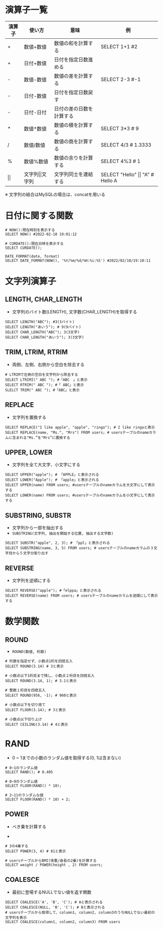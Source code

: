 # 演算子一覧

|演算子|使い方|意味|例|
|-|-|-|-|
|+|数値+数値|数値の和を計算する|SELECT 1+1 #2|
|+|日付+数値|日付を指定日数進める||
|-|数値-数値|数値の差を計算する|SELECT 2-3 #-1|
|-|日付-数値|日付を指定日数戻す||
|-|日付-日付|日付の差の日数を計算する||
|*|数値*数値|数値の積を計算する|SELECT 3*3 # 9|
|/|数値/数値|数値の商を計算する|SELECT 4/3 # 1.3333|
|%|数値%数値|数値の余りを計算する|SELECT 4%3 # 1|
|\|\||文字列\|\|文字列|文字列同士を連結する|SELECT "Hello" \|\| "A" # Hello A|

※ 文字列の結合はMySQLの場合は、concatを用いる

# 日付に関する関数
```
# NOW():現在時刻を表示する
SELECT NOW() #2022-02-10 19:01:12
```

```
# CURDATE():現在日時を表示する
SELECT CURDATE();
```

```
DATE_FORMAT(date, format)
SELECT DATE_FORMAT(NOW(), '%Y/%m/%d/%H:%i:%S') #2022/02/10/19:10:11
```

# 文字列演算子
## LENGTH, CHAR_LENGTH
- 文字列のバイト数(LENGTH), 文字数(CHAR_LENGTH)を取得する
```
SELECT LENGTH("ABC"); #3(3バイト)
SELECT LENGTH("あいう"); # 9(9バイト)
SELECT CHAR_LENGTH("ABC"); 3(3文字)
SELECT CHAR_LENGTH("あいう"); 3(3文字)
```

## TRIM, LTRIM, RTRIM
- 両側、左側、右側から空白を除去する
```
# LTRIMで左側の空白を文字列から除去する
SELECT LTRIMI(" ABC "); #「ABC　」と表示
SELECT RTRIM(" ABC "); #「 ABC」と表示
SLELCT TRIM(" ABC "); #「ABC」と表示
```

## REPLACE
- 文字列を置換する
```
SELECT REPLACE("I like apple", "apple", "ringo"); # I like ringoと表示
SELECT REPLACE(name, "Ms.", "Mrs") FROM users; # usersテーブルのnameカラムに含まれる"Ms.”を"Mrs”に置換する
```

## UPPER, LOWER
- 文字列を全て大文字、小文字にする
```
SELECT UPPER("apple"); # 「APPLE」と表示される
SELECT LOWER("Apple"); # 「apple」と表示される
SELECT UPPER(name) FROM users; #usersテーブルのnameカラムを大文字にして表示する
SELECT LOWER(name) FROM users; #usersテーブルのnameカラムを小文字にして表示する
```

## SUBSTRING, SUBSTR
- 文字列から一部を抽出する
- ```SUBSTRING(文字列, 抽出を開始する位置, 抽出する文字数)```
```
SELECT SUBSTR("apple", 2, 3); # 「ppl」と表示される
SELECT SUBSTRING(name, 3, 5) FROM users; # usersテーブルのnameカラムの３文字目から５文字分取り出す
```

## REVERSE
- 文字列を逆順にする
```
SELECT REVERSE("apple"); #「elppa」と表示される
SELECT REVERSE(name) FROM users; # usersテーブルのnameカラムを逆順にして表示する
```

# 数学関数
## ROUND
- ```ROUND(数値, 桁数)```
```
# 桁数を指定せず、小数点1桁を四捨五入
SELECT ROUND(3.14) # 3と表示

# 小数点以下1桁目まで残し、小数点２桁目を四捨五入
SELECT ROUND(3.14, 1); # 3.1と表示

# 整数１桁目を四捨五入
SELECT ROUND(956, -1); # 960と表示

# 小数点以下を切り捨て
SELECT FLOOR(3.14); # 3と表示

# 小数点以下切り上げ
SELECT CEILING(3.14) # 4と表示
```

# RAND
- 0 ~ 1までの小数のランダム値を取得する(0, 1は含まない)
```
# 0~1のランダム値
SELECT RAND(); # 0.405

# 0~9のランダム値
SELECT FLOOR(RAND() * 10);

# 2~11のランダムな値
SELECT FLOOR(RAND() * 10) + 2;
```

## POWER
- べき乗を計算する
- ```POWER(数値, 何乗するかの指定)
```
# 3の4乗する
SELECT POWER(3, 4) # 81と表示

# usersテーブルからBMI(体重/身長の2乗)を計算する
SELECT weight / POWER(height , 2) FROM users;
```

## COALESCE
- 最初に登場するNULLでない値を返す関数
```
SELECT COALESCE('A', 'B', 'C'); # Aと表示される
SELECT COALESCE(NULL, 'B', 'C'); # Bと表示される
# usersテーブルから取得して、column1, column2, column3のうちNULLでない最初の文字列を表示
SELECT COALESCE(column1, column2, column3) FROM users
```